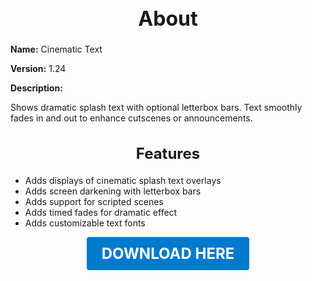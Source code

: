 <h1 style="text-align:center; font-size:2rem; font-weight:bold;">About</h1>

**Name:**
Cinematic Text

**Version:**
1.24

**Description:**

Shows dramatic splash text with optional letterbox bars. Text smoothly fades in and out to enhance cutscenes or announcements.

<h2 style="text-align:center; font-size:1.5rem; font-weight:bold;">Features</h2>

- Adds displays of cinematic splash text overlays
- Adds screen darkening with letterbox bars
- Adds support for scripted scenes
- Adds timed fades for dramatic effect
- Adds customizable text fonts





<p align="center"><a href="https://github.com/LiliaFramework/Modules/raw/refs/heads/gh-pages/cinematictext.zip" style="display:inline-block;padding:12px 24px;font-size:1.5rem;font-weight:bold;text-decoration:none;color:#fff;background-color:var(--md-primary-fg-color,#007acc);border-radius:4px;">DOWNLOAD HERE</a></p>